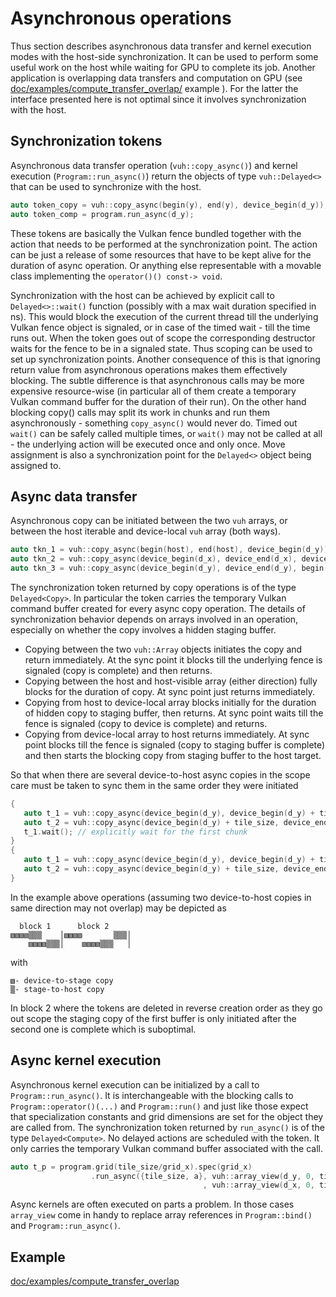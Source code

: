 # Asynchronous operations
Thus section describes asynchronous data transfer and kernel execution modes with the host-side synchronization.
It can be used to perform some useful work on the host while waiting for GPU to complete its job.
Another application is overlapping data transfers and computation on GPU (see [doc/examples/compute_transfer_overlap/](examples/compute_transfer_overlap) example ).
For the latter the interface presented here is not optimal since it involves synchronization with the host.

## Synchronization tokens
Asynchronous data transfer operation (```vuh::copy_async()```) and kernel execution (```Program::run_async()```) return the objects of type ```vuh::Delayed<>``` that can be used to synchronize with the host.
```cpp
auto token_copy = vuh::copy_async(begin(y), end(y), device_begin(d_y));
auto token_comp = program.run_async(d_y);
```
These tokens are basically the Vulkan fence bundled together with the action that needs to be performed at the synchronization point.
The action can be just a release of some resources that have to be kept alive for the duration of async operation.
Or anything else representable with a movable class implementing the ```operator()() const-> void```.

Synchronization with the host can be achieved by explicit call to ```Delayed<>::wait()``` function (possibly with a max wait duration specified in ns).
This would block the execution of the current thread till the underlying Vulkan fence object is signaled, or in case of the timed wait - till the time runs out.
When the token goes out of scope the corresponding destructor waits for the fence to be in a signaled state.
Thus scoping can be used to set up synchronization points.
Another consequence of this is that ignoring return value from asynchronous operations makes them effectively blocking.
The subtle difference is that asynchronous calls may be more expensive resource-wise (in particular all of them create a temporary Vulkan command buffer for the duration of their run).
On the other hand blocking copy() calls may split its work in chunks and run them asynchronously - something ```copy_async()``` would never do.
Timed out ```wait()``` can be safely called multiple times, or ```wait()``` may not be called at all -
the underlying action will be executed once and only once.
Move assignment is also a synchronization point for the ```Delayed<>``` object being assigned to.

## Async data transfer
Asynchronous copy can be initiated between the two ```vuh``` arrays, or between the host iterable and device-local ```vuh``` array (both ways).
```cpp
auto tkn_1 = vuh::copy_async(begin(host), end(host), device_begin(d_y)); // transfer data to device
auto tkn_2 = vuh::copy_async(device_begin(d_x), device_end(d_x), device_begin(d_y)); // data transfer between device buffers
auto tkn_3 = vuh::copy_async(device_begin(d_y), device_end(d_y), begin(host)); // data transfer from device to host
```
The synchronization token returned by copy operations is of the type  ```Delayed<Copy>```.
In particular the token carries the temporary Vulkan command buffer created for every async copy operation.
The details of synchronization behavior depends on arrays involved in an operation, especially on whether the copy involves a hidden staging buffer.

- Copying between the two ```vuh::Array``` objects initiates the copy and return immediately. At the sync point it blocks till the underlying fence is signaled (copy is complete) and then returns.
- Copying between the host and host-visible array (either direction) fully blocks for the duration of copy. At sync point just returns immediately.
- Copying from host to device-local array blocks initially for the duration of hidden copy to staging buffer, then returns. At sync point waits till the fence is signaled (copy to device is complete) and returns.
- Copying from device-local array to host returns immediately. At sync point blocks till the fence is signaled (copy to staging buffer is complete) and then starts the blocking copy from staging buffer to the host target.

So that when there are several device-to-host async copies in the scope
care must be taken to sync them in the same order they were initiated
```cpp
{
   auto t_1 = vuh::copy_async(device_begin(d_y), device_begin(d_y) + tile_size, begin(y));
   auto t_2 = vuh::copy_async(device_begin(d_y) + tile_size, device_end(d_y), begin(y) + tile_size);
   t_1.wait(); // explicitly wait for the first chunk
}
{
   auto t_1 = vuh::copy_async(device_begin(d_y), device_begin(d_y) + tile_size, begin(y));
   auto t_2 = vuh::copy_async(device_begin(d_y) + tile_size, device_end(d_y), begin(y) + tile_size);
}
```
In the example above operations (assuming two device-to-host copies in same direction may not overlap) may be depicted as
```
  block 1      block 2
▧▧▧▧▒▒▒    │▧▧▧▧       ▒▒▒│
    ▧▧▧▧▒▒▒│    ▧▧▧▧▒▒▒   │
```
with
```
▧- device-to-stage copy
▒- stage-to-host copy
```
In block 2 where the tokens are deleted in reverse creation order as they go out scope the staging copy of the first buffer is only initiated after the second one is complete which is suboptimal.

## Async kernel execution
Asynchronous kernel execution can be initialized by a call to ```Program::run_async()```.
It is interchangeable with the blocking calls to ```Program::operator()(...)``` and ```Program::run()``` and just like those expect that specialization constants and grid dimensions are set for the object they are called from.
The synchronization token returned by ```run_async()``` is of the type ```Delayed<Compute>```.
No delayed actions are scheduled with the token.
It only carries the temporary Vulkan command buffer associated with the call.
```cpp
auto t_p = program.grid(tile_size/grid_x).spec(grid_x)
                  .run_async({tile_size, a}, vuh::array_view(d_y, 0, tile_size)
                                           , vuh::array_view(d_x, 0, tile_size));
```
Async kernels are often executed on parts a problem.
In those cases ```array_view``` come in handy to replace array references in ```Program::bind()``` and ```Program::run_async()```.

## Example
[doc/examples/compute_transfer_overlap](examples/compute_transfer_overlap)
